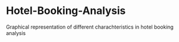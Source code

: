 # Hotel-Booking-Analysis
Graphical representation of different charachteristics in hotel booking analysis
